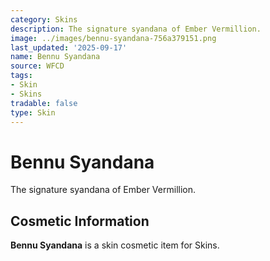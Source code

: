 ```yaml
---
category: Skins
description: The signature syandana of Ember Vermillion.
image: ../images/bennu-syandana-756a379151.png
last_updated: '2025-09-17'
name: Bennu Syandana
source: WFCD
tags:
- Skin
- Skins
tradable: false
type: Skin
---
```


# Bennu Syandana

The signature syandana of Ember Vermillion.

## Cosmetic Information

**Bennu Syandana** is a skin cosmetic item for Skins.

